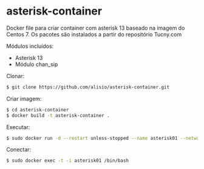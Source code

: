 # asterisk-container
Docker file para criar container com asterisk 13 baseado na imagem do Centos 7. Os pacotes são instalados a partir do repositório Tucny.com

Módulos incluídos:
* Asterisk 13
* Módulo chan_sip

Clonar:

```sh
$ git clone https://github.com/alisio/asterisk-container.git
```

Criar imagem:

```sh
$ cd asterisk-container
$ docker build -t asterisk-container .
```

Executar:

```sh
$ sudo docker run -d --restart unless-stopped --name asterisk01 --network host asterisk-container
```

Conectar:

```sh
$ sudo docker exec -t -i asterisk01 /bin/bash
```
